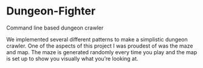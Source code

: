 # Dungeon-Fighter
Command line based dungeon crawler


We implemented several different patterns to make a simplistic dungeon crawler. 
One of the aspects of this project I was proudest of was the maze and map. 
The maze is generated randomly every time you play and the map is set up to show you visually what you’re looking at.
